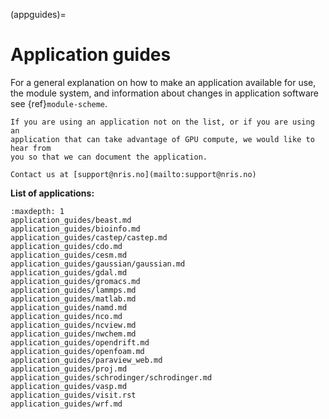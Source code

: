 (appguides)=

# Application guides

For a general explanation on how to make an application available for use, the
module system, and information about changes in application software see
{ref}`module-scheme`.

```{important}
If you are using an application not on the list, or if you are using an
application that can take advantage of GPU compute, we would like to hear from
you so that we can document the application.

Contact us at [support@nris.no](mailto:support@nris.no)
```

**List of applications:**
```{toctree}
:maxdepth: 1
application_guides/beast.md
application_guides/bioinfo.md
application_guides/castep/castep.md
application_guides/cdo.md
application_guides/cesm.md
application_guides/gaussian/gaussian.md
application_guides/gdal.md
application_guides/gromacs.md
application_guides/lammps.md
application_guides/matlab.md
application_guides/namd.md
application_guides/nco.md
application_guides/ncview.md
application_guides/nwchem.md
application_guides/opendrift.md
application_guides/openfoam.md
application_guides/paraview_web.md
application_guides/proj.md
application_guides/schrodinger/schrodinger.md
application_guides/vasp.md
application_guides/visit.rst
application_guides/wrf.md
```
